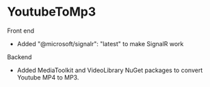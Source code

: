 # YoutubeToMp3

Front end
- Added "@microsoft/signalr": "latest" to make SignalR work

Backend
- Added MediaToolkit and VideoLibrary NuGet packages to convert Youtube MP4 to MP3.
